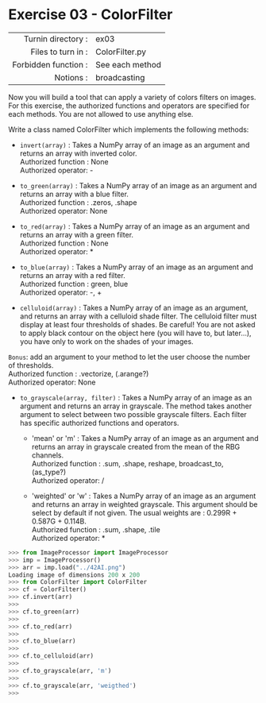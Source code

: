 # Exercise 03 - ColorFilter
|                         |                    |
| -----------------------:| ------------------ |
|   Turnin directory :   |  ex03              |
|   Files to turn in :    |  ColorFilter.py    |
|   Forbidden function :  |  See each method   |
|   Notions :             |  broadcasting      |

Now you will build a tool that can apply a variety of colors filters on images.
For this exercise, the authorized functions and operators are specified for each methods. You are not allowed to use anything else.

Write a class named ColorFilter which implements the following methods:
* `invert(array)` : Takes a NumPy array of an image as an argument and returns an array with inverted color.  
Authorized function : None  
Authorized operator: -

* `to_green(array)` : Takes a NumPy array of an image as an argument and returns an array with a blue filter.  
Authorized function : .zeros, .shape  
Authorized operator: None

* `to_red(array)` : Takes a NumPy array of an image as an argument and returns an array with a green filter.  
Authorized function : None  
Authorized operator: *

* `to_blue(array)` : Takes a NumPy array of an image as an argument and returns an array with a red filter.  
Authorized function : green, blue  
Authorized operator: -, +

* `celluloid(array)` : Takes a NumPy array of an image as an argument, and returns an array with a celluloid shade filter.
The celluloid filter must display at least four thresholds of shades. Be careful! You are not asked to apply black contour on the object here (you will have to, but later...), you have only to work on the shades of your images.

`Bonus`: add an argument to your method to let the user choose the number of thresholds.  
Authorized function : .vectorize, (.arange?)  
Authorized operator: None

* `to_grayscale(array, filter)` : Takes a NumPy array of an image as an argument and returns an array in grayscale. The method takes another argument to select between two possible grayscale filters. Each filter has specific authorized functions and operators.
	* 'mean' or 'm' :  Takes a NumPy array of an image as an argument and returns an array in grayscale created from the mean of the RBG channels.  
Authorized function : .sum, .shape, reshape, broadcast_to, (as_type?)  
Authorized operator: /

	* 'weighted' or 'w' : Takes a NumPy array of an image as an argument and returns an array in weighted grayscale. This argument should be select by default if not given.
The usual weights are : 0.299R + 0.587G + 0.114B.  
Authorized function : .sum, .shape, .tile  
Authorized operator: *  

```python
>>> from ImageProcessor import ImageProcessor
>>> imp = ImageProcessor()
>>> arr = imp.load("../42AI.png")
Loading image of dimensions 200 x 200
>>> from ColorFilter import ColorFilter
>>> cf = ColorFilter()
>>> cf.invert(arr)
>>>
>>> cf.to_green(arr)
>>>
>>> cf.to_red(arr)
>>>
>>> cf.to_blue(arr)
>>>
>>> cf.to_celluloid(arr)
>>>
>>> cf.to_grayscale(arr, 'm')
>>>
>>> cf.to_grayscale(arr, 'weigthed')
>>>
```
